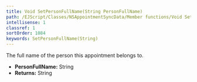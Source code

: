 ```yaml
---
title: Void SetPersonFullName(String PersonFullName)
path: /EJScript/Classes/NSAppointmentSyncData/Member functions/Void SetPersonFullName(String p_0)
intellisense: 1
classref: 1
sortOrder: 1084
keywords: SetPersonFullName(String)
---
```



The full name of the person this appointment belongs to.



* **PersonFullName:** String
* **Returns:** String


